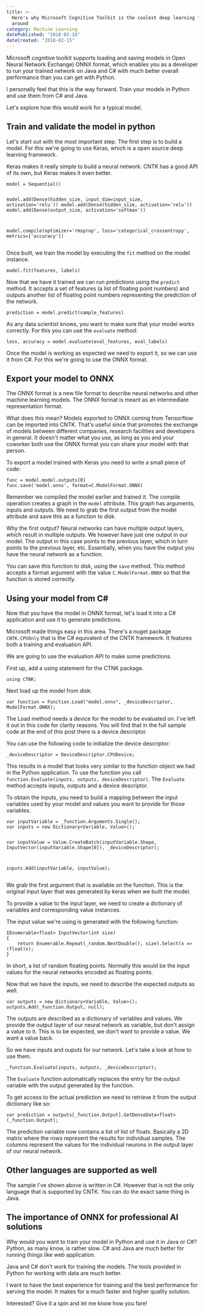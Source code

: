 ```yaml
---
title: >-
  Here's why Microsoft Cognitive Toolkit is the coolest deep learning framework
  around
category: Machine Learning
datePublished: "2018-02-16"
dateCreated: "2018-02-15"
---
```


<!--kg-card-begin: markdown--><p>Microsoft cognitive toolkit supports loading and saving models in Open Neural Network Exchange) ONNX format, which enables you as a developer to run your trained network on Java and C# with much better overall performance than you can get with Python.</p>
<p>I personally feel that this is the way forward. Train your models in Python and use them from C# and Java.</p>
<p>Let's explore how this would work for a typical model.</p>
<h2 id="trainandvalidatethemodelinpython">Train and validate the model in python</h2>
<p>Let's start out with the most important step. The first step is to build a model. For this we're going to use Keras, which is a open source deep learning framework.</p>
<p>Keras makes it really simple to build a neural network. CNTK has a good API of its own, but Keras makes it even better.</p>
<pre><code class="language-python">model = Sequential()

model.add(Dense(hidden_size, input_dim=input_size, activation='relu'))
model.add(Dense(hidden_size, activation='relu'))
model.add(Dense(output_size, activation='softmax'))

model.compile(optimizer='rmsprop',
loss='categorical_crossentropy',
metrics=['accuracy'])
</code></pre>

<p>Once built, we train the model by executing the <code>fit</code> method on the model instance.</p>
<pre><code class="language-python">model.fit(features, labels)
</code></pre>
<p>Now that we have it trained we can run predictions using the <code>predict</code> method. It accepts a set of features (a list of floating point numbers) and outputs another list of floating point numbers representing the prediction of the network.</p>
<pre><code class="language-python">prediction = model.predict(sample_features)
</code></pre>
<p>As any data scientist knows, you want to make sure that your model works correctly. For this you can use the <code>evaluate</code> method:</p>
<pre><code class="language-python">loss, accuracy = model.evaluate(eval_features, eval_labels)
</code></pre>
<p>Once the model is working as expected we need to export it, so we can use it from C#. For this we're going to use the ONNX format.</p>
<h2 id="exportyourmodeltoonnx">Export your model to ONNX</h2>
<p>The ONNX format is a new file format to describe neural networks and other machine learning models. The ONNX format is meant as an intermediate representation format.</p>
<p>What does this mean? Models exported to ONNX coming from Tensorflow can be imported into CNTK. That's useful since that promotes the exchange of models between different companies, research facilities and developers in general. It doesn't matter what you use, as long as you and your coworker both use the ONNX format you can share your model with that person.</p>
<p>To export a model trained with Keras you need to write a small piece of code:</p>
<pre><code class="language-python">func = model.model.outputs[0]
func.save('model.onnx', format=C.ModelFormat.ONNX)
</code></pre>
<p>Remember we compiled the model earlier and trained it. The compile operation creates a graph in the <code>model</code> attribute. This graph has arguments, inputs and outputs. We need to grab the first output from the model attribute and save this as a function to disk.</p>
<p>Why the first output? Neural networks can have multiple output layers, which result in multiple outputs. We however have just one output in our model. The output in this case points to the previous layer, which in turn points to the previous layer, etc. Essentially, when you have the output you have the neural network as a function.</p>
<p>You can save this function to disk, using the <code>save</code> method. This method accepts a format argument with the value <code>C.ModelFormat.ONNX</code> so that the function is stored correctly.</p>
<h2 id="usingyourmodelfromc">Using your model from C#</h2>
<p>Now that you have the model in ONNX format, let's load it into a C# application and use it to generate predictions.</p>
<p>Microsoft made things easy in this area. There's a nuget package <code>CNTK.CPUOnly</code> that is the C# equivalent of the CNTK framework. It features both a training and evaluation API.</p>
<p>We are going to use the evaluation API to make some predictions.</p>
<p>First up, add a using statement for the CTNK package.</p>
<pre><code class="language-csharp">using CTNK;
</code></pre>
<p>Next load up the model from disk:</p>
<pre><code class="language-csharp">var function = Function.Load(&quot;model.onnx&quot;, _deviceDescriptor, ModelFormat.ONNX);
</code></pre>
<p>The Load method needs a device for the model to be evaluated on. I've left it out in this code for clarity reasons. You will find that in the full sample code at the end of this post there is a device descriptor.</p>
<p>You can use the following code to initialize the device descriptor:</p>
<pre><code class="language-csharp">_deviceDescriptor = DeviceDescriptor.CPUDevice;
</code></pre>
<p>This results in a model that looks very similar to the function object we had in the Python application. To use the function you call <code>function.Evaluate(inputs, outputs, deviceDescriptor)</code>. The <code>Evaluate</code> method accepts inputs, outputs and a device descriptor.</p>
<p>To obtain the inputs, you need to build a mapping between the input variables used by your model and values you want to provide for those variables.</p>
<pre><code class="language-csharp">var inputVariable = _function.Arguments.Single();
var inputs = new Dictionary&lt;Variable, Value&gt;();

var inputValue = Value.CreateBatch(inputVariable.Shape,
InputVector(inputVariable.Shape[0]), \_deviceDescriptor);

inputs.Add(inputVariable, inputValue);
</code></pre>

<p>We grab the first argument that is available on the function. This is the original input layer that was generated by keras when we built the model.</p>
<p>To provide a value to the input layer, we need to create a dictionary of variables and corresponding value instances.</p>
<p>The input value we're using is generated with the following function:</p>
<pre><code class="language-csharp">IEnumerable&lt;float&gt; InputVector(int size)
{
    return Enumerable.Repeat(_random.NextDouble(), size).Select(x =&gt; (float)x);
}
</code></pre>
<p>In short, a list of random floating points. Normally this would be the input values for the neural networks encoded as floating points.</p>
<p>Now that we have the inputs, we need to describe the expected outputs as well.</p>
<pre><code class="language-csharp">var outputs = new Dictionary&lt;Variable, Value&gt;();
outputs.Add(_function.Output, null);
</code></pre>
<p>The outputs are described as a dictionary of variables and values. We provide the output layer of our neural network as variable, but don't assign a value to it. This is to be expected, we don't want to provide a value. We want a value back.</p>
<p>So we have inputs and ouputs for our network. Let's take a look at how to use them.</p>
<pre><code class="language-csharp">_function.Evaluate(inputs, outputs, _deviceDescriptor);
</code></pre>
<p>The <code>Evaluate</code> function automatically replaces the entry for the output variable with the output generated by the function.</p>
<p>To get access to the actual prediction we need to retrieve it from the output dictionary like so:</p>
<pre><code class="language-csharp">var prediction = outputs[_function.Output].GetDenseData&lt;float&gt;(_function.Output);
</code></pre>
<p>The prediction variable now contains a list of list of floats. Basically a 2D matrix where the rows represent the results for individual samples. The columns represent the values for the individual neurons in the output layer of our neural network.</p>
<h2 id="otherlanguagesaresupportedaswell">Other languages are supported as well</h2>
<p>The sample I've shown above is written in C#. However that is not the only language that is supported by CNTK. You can do the exact same thing in Java.</p>
<h2 id="theimportanceofonnxforprofessionalaisolutions">The importance of ONNX for professional AI solutions</h2>
<p>Why would you want to train your model in Python and use it in Java or C#?<br>
Python, as many know, is rather slow. C# and Java are much better for running things like web application.</p>
<p>Java and C# don't work for training the models. The tools provided in Python for working with data are much better.</p>
<p>I want to have the best experience for training and the best performance for serving the model. It makes for a much faster and higher quality solution.</p>
<p>Interested? Give it a spin and let me know how you fare!</p>
<!--kg-card-end: markdown-->
